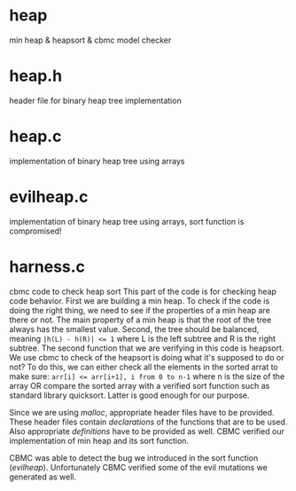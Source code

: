 # heap
min heap &amp; heapsort &amp; cbmc model checker

# heap.h
header file for binary heap tree implementation

# heap.c
implementation of binary heap tree using arrays

# evilheap.c
implementation of binary heap tree using arrays, sort function is compromised!

# harness.c
cbmc code to check heap sort
This part of the code is for checking heap code behavior. First we are building a min heap. To check if the code is doing the right thing, we need to see if the properties of a min heap are there or not. The main property of a min heap is that the root of the tree always has the smallest value. Second, the tree should be balanced, meaning `|h(L) - h(R)| <= 1` where L is the left subtree and R is the right subtree.
The second function that we are verifying in this code is heapsort. We use cbmc to check of the heapsort is doing what it's supposed to do or not? To do this, we can either check all the elements in the sorted arrat to make sure: `arr[i] <= arr[i+1], i from 0 to n-1` where n is the size of the array OR compare the sorted array with a verified sort function such as standard library quicksort. Latter is good enough for our purpose.

Since we are using *malloc*, appropriate header files have to be provided. These header files contain *declarations* of the functions that are to be used. Also appropriate *definitions* have to be provided as well. CBMC verified our implementation of min heap and its sort function.

CBMC was able to detect the bug we introduced in the sort function (*evilheap*). Unfortunately CBMC verified some of the evil mutations we generated as well.

